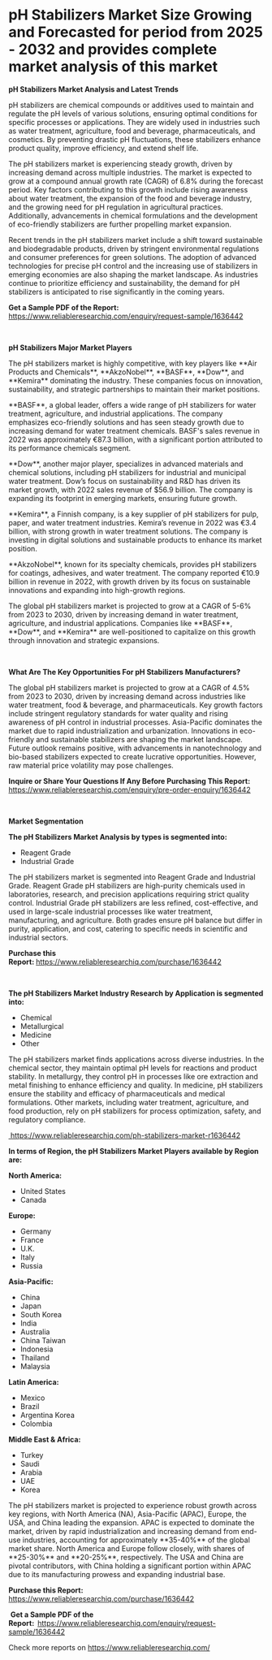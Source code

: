 <p><h1>pH Stabilizers Market Size Growing and Forecasted for period from 2025 - 2032 and provides complete market analysis of this market</h1></p><p><strong>pH Stabilizers Market Analysis and Latest Trends</strong></p>
<p><p>pH stabilizers are chemical compounds or additives used to maintain and regulate the pH levels of various solutions, ensuring optimal conditions for specific processes or applications. They are widely used in industries such as water treatment, agriculture, food and beverage, pharmaceuticals, and cosmetics. By preventing drastic pH fluctuations, these stabilizers enhance product quality, improve efficiency, and extend shelf life.</p><p>The pH stabilizers market is experiencing steady growth, driven by increasing demand across multiple industries. The market is expected to grow at a compound annual growth rate (CAGR) of 6.8% during the forecast period. Key factors contributing to this growth include rising awareness about water treatment, the expansion of the food and beverage industry, and the growing need for pH regulation in agricultural practices. Additionally, advancements in chemical formulations and the development of eco-friendly stabilizers are further propelling market expansion.</p><p>Recent trends in the pH stabilizers market include a shift toward sustainable and biodegradable products, driven by stringent environmental regulations and consumer preferences for green solutions. The adoption of advanced technologies for precise pH control and the increasing use of stabilizers in emerging economies are also shaping the market landscape. As industries continue to prioritize efficiency and sustainability, the demand for pH stabilizers is anticipated to rise significantly in the coming years.</p></p>
<p><strong>Get a Sample PDF of the Report:&nbsp;</strong> <a href="https://www.reliableresearchiq.com/enquiry/request-sample/1636442?utm_campaign=2201&utm_medium=2&utm_source=Github&utm_content=ia&utm_term=25012025&utm_id=ph-stabilizers">https://www.reliableresearchiq.com/enquiry/request-sample/1636442</a></p>
<p>&nbsp;</p>
<p><strong>pH Stabilizers Major Market Players</strong></p>
<p><p>The pH stabilizers market is highly competitive, with key players like **Air Products and Chemicals**, **AkzoNobel**, **BASF**, **Dow**, and **Kemira** dominating the industry. These companies focus on innovation, sustainability, and strategic partnerships to maintain their market positions.</p><p>**BASF**, a global leader, offers a wide range of pH stabilizers for water treatment, agriculture, and industrial applications. The company emphasizes eco-friendly solutions and has seen steady growth due to increasing demand for water treatment chemicals. BASF's sales revenue in 2022 was approximately €87.3 billion, with a significant portion attributed to its performance chemicals segment.</p><p>**Dow**, another major player, specializes in advanced materials and chemical solutions, including pH stabilizers for industrial and municipal water treatment. Dow’s focus on sustainability and R&D has driven its market growth, with 2022 sales revenue of $56.9 billion. The company is expanding its footprint in emerging markets, ensuring future growth.</p><p>**Kemira**, a Finnish company, is a key supplier of pH stabilizers for pulp, paper, and water treatment industries. Kemira’s revenue in 2022 was €3.4 billion, with strong growth in water treatment solutions. The company is investing in digital solutions and sustainable products to enhance its market position.</p><p>**AkzoNobel**, known for its specialty chemicals, provides pH stabilizers for coatings, adhesives, and water treatment. The company reported €10.9 billion in revenue in 2022, with growth driven by its focus on sustainable innovations and expanding into high-growth regions.</p><p>The global pH stabilizers market is projected to grow at a CAGR of 5-6% from 2023 to 2030, driven by increasing demand in water treatment, agriculture, and industrial applications. Companies like **BASF**, **Dow**, and **Kemira** are well-positioned to capitalize on this growth through innovation and strategic expansions.</p></p>
<p>&nbsp;</p>
<p><strong>What Are The Key Opportunities For pH Stabilizers Manufacturers?</strong></p>
<p><p>The global pH stabilizers market is projected to grow at a CAGR of 4.5% from 2023 to 2030, driven by increasing demand across industries like water treatment, food & beverage, and pharmaceuticals. Key growth factors include stringent regulatory standards for water quality and rising awareness of pH control in industrial processes. Asia-Pacific dominates the market due to rapid industrialization and urbanization. Innovations in eco-friendly and sustainable stabilizers are shaping the market landscape. Future outlook remains positive, with advancements in nanotechnology and bio-based stabilizers expected to create lucrative opportunities. However, raw material price volatility may pose challenges.</p></p>
<p><strong>Inquire or Share Your Questions If Any Before Purchasing This Report:</strong> <a href="https://www.reliableresearchiq.com/enquiry/pre-order-enquiry/1636442?utm_campaign=2201&utm_medium=2&utm_source=Github&utm_content=ia&utm_term=25012025&utm_id=ph-stabilizers">https://www.reliableresearchiq.com/enquiry/pre-order-enquiry/1636442</a></p>
<p>&nbsp;</p>
<p><strong>Market Segmentation</strong></p>
<p><strong>The pH Stabilizers Market Analysis by types is segmented into:</strong></p>
<p><ul><li>Reagent Grade</li><li>Industrial Grade</li></ul></p>
<p><p>The pH stabilizers market is segmented into Reagent Grade and Industrial Grade. Reagent Grade pH stabilizers are high-purity chemicals used in laboratories, research, and precision applications requiring strict quality control. Industrial Grade pH stabilizers are less refined, cost-effective, and used in large-scale industrial processes like water treatment, manufacturing, and agriculture. Both grades ensure pH balance but differ in purity, application, and cost, catering to specific needs in scientific and industrial sectors.</p></p>
<p><strong>Purchase this Report:&nbsp;</strong><a href="https://www.reliableresearchiq.com/purchase/1636442?utm_campaign=2201&utm_medium=2&utm_source=Github&utm_content=ia&utm_term=25012025&utm_id=ph-stabilizers">https://www.reliableresearchiq.com/purchase/1636442</a></p>
<p>&nbsp;</p>
<p><strong>The pH Stabilizers Market Industry Research by Application is segmented into:</strong></p>
<p><ul><li>Chemical</li><li>Metallurgical</li><li>Medicine</li><li>Other</li></ul></p>
<p><p>The pH stabilizers market finds applications across diverse industries. In the chemical sector, they maintain optimal pH levels for reactions and product stability. In metallurgy, they control pH in processes like ore extraction and metal finishing to enhance efficiency and quality. In medicine, pH stabilizers ensure the stability and efficacy of pharmaceuticals and medical formulations. Other markets, including water treatment, agriculture, and food production, rely on pH stabilizers for process optimization, safety, and regulatory compliance.</p></p>
<p><a href="https://www.reliableresearchiq.com/ph-stabilizers-market-r1636442?utm_campaign=2201&utm_medium=2&utm_source=Github&utm_content=ia&utm_term=25012025&utm_id=ph-stabilizers">&nbsp;https://www.reliableresearchiq.com/ph-stabilizers-market-r1636442</a></p>
<p><strong>In terms of Region, the pH Stabilizers Market Players available by Region are:</strong></p>
<p>
    <p> <strong> North America: </strong>
        <ul>
            <li>United States</li>
            <li>Canada</li>
        </ul>
        </p> 
    <p> <strong> Europe: </strong>
        <ul>
            <li>Germany</li>
            <li>France</li>
            <li>U.K.</li>
            <li>Italy</li>
            <li>Russia</li>
        </ul>
        </p> 
    <p> <strong> Asia-Pacific: </strong>
        <ul>
            <li>China</li>
            <li>Japan</li>
            <li>South Korea</li>
            <li>India</li>
            <li>Australia</li>
            <li>China Taiwan</li>
            <li>Indonesia</li>
            <li>Thailand</li>
            <li>Malaysia</li>
        </ul>
        </p> 
    <p> <strong> Latin America: </strong>
        <ul>
            <li>Mexico</li>
            <li>Brazil</li>
            <li>Argentina Korea</li>
            <li>Colombia</li>
        </ul>
        </p> 
    <p> <strong> Middle East & Africa: </strong>
        <ul>
            <li>Turkey</li>
            <li>Saudi</li>
            <li>Arabia</li>
            <li>UAE</li>
            <li>Korea</li>
        </ul>
    </p>
    </p>
<p><p>The pH stabilizers market is projected to experience robust growth across key regions, with North America (NA), Asia-Pacific (APAC), Europe, the USA, and China leading the expansion. APAC is expected to dominate the market, driven by rapid industrialization and increasing demand from end-use industries, accounting for approximately **35-40%** of the global market share. North America and Europe follow closely, with shares of **25-30%** and **20-25%**, respectively. The USA and China are pivotal contributors, with China holding a significant portion within APAC due to its manufacturing prowess and expanding industrial base.</p></p>
<p><strong>Purchase this Report: </strong><a href="https://www.reliableresearchiq.com/purchase/1636442?utm_campaign=2201&utm_medium=2&utm_source=Github&utm_content=ia&utm_term=25012025&utm_id=ph-stabilizers">https://www.reliableresearchiq.com/purchase/1636442</a></p>
<p>&nbsp;<strong>Get a Sample PDF of the Report:&nbsp;&nbsp;</strong><a href="https://www.reliableresearchiq.com/enquiry/request-sample/1636442?utm_campaign=2201&utm_medium=2&utm_source=Github&utm_content=ia&utm_term=25012025&utm_id=ph-stabilizers">https://www.reliableresearchiq.com/enquiry/request-sample/1636442</a></p>
<p><strong></strong></p>
<p>Check more reports on <a href="https://www.reliableresearchiq.com/?utm_campaign=2201&utm_medium=2&utm_source=Github&utm_content=ia&utm_term=25012025&utm_id=ph-stabilizers">https://www.reliableresearchiq.com/</a></p>